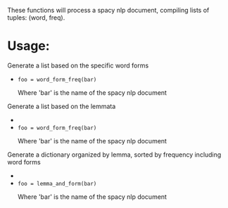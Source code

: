 These functions will process a spacy nlp document, compiling lists of tuples: (word, freq).

<h1>Usage:</h1>

<p>Generate a list based on the specific word forms</p>

<ul>
<li><code>foo = word_form_freq(bar)</code>
<p>Where 'bar' is the name of the spacy nlp document</p>
</ul>

<p>Generate a list based on the lemmata</p>

<ul>
<li>
<li><code>foo = word_form_freq(bar)</code>
<p>Where 'bar' is the name of the spacy nlp document</p>
</ul>

<p>Generate a dictionary organized by lemma, sorted by frequency including word forms

<ul>
<li>
<li><code>foo = lemma_and_form(bar)</code>
<p>Where 'bar' is the name of the spacy nlp document</p>
</ul>
